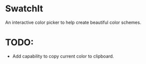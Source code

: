 # SwatchIt

An interactive color picker to help create beautiful color schemes.

# TODO:
* Add capability to copy current color to clipboard.
